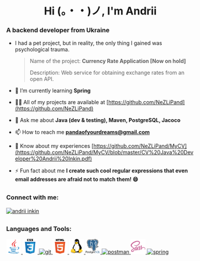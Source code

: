 
<h1 align="center">Hi (。・・)ノ, I'm Andrii</h1>
<h3 align="left">A backend developer from Ukraine</h3>

- I had a pet project, but in reality, the only thing I gained was psychological trauma.
  > Name of the project: **Currency Rate Application [Now on hold]**
  >
  > Description: Web service for obtaining exchange rates from an open API.

- 🌱 I’m currently learning **Spring**

- 👨‍💻 All of my projects are available at [https://github.com/NeZLiPand](https://github.com/NeZLiPand)

- 💬 Ask me about **Java (dev & testing), Maven, PostgreSQL, Jacoco**

- 📫 How to reach me **pandaofyourdreams@gmail.com**

- 📄 Know about my experiences [https://github.com/NeZLiPand/MyCV](https://github.com/NeZLiPand/MyCV/blob/master/CV%20Java%20Developer%20Andrii%20Inkin.pdf)

- ⚡ Fun fact about me **I create such cool regular expressions that even email addresses are afraid not to match them! 😄**

##

<h3 align="left">Connect with me:</h3>
<p align="left">
<a href="https://linkedin.com/in/andrii inkin" target="blank"><img align="center" src="https://raw.githubusercontent.com/rahuldkjain/github-profile-readme-generator/master/src/images/icons/Social/linked-in-alt.svg" alt="andrii inkin" height="30" width="40" /></a>
</p>

##

<h3 align="centre">Languages and Tools:</h3>

<p align="centre">
  <a href="https://www.java.com" target="blank" rel="noreferrer">
    <img src="https://raw.githubusercontent.com/devicons/devicon/master/icons/java/java-original.svg" alt="java" width="40" height="40"/> 
  </a>
  <a href="https://www.w3schools.com/css/" target="blank" rel="noreferrer">
    <img src="https://raw.githubusercontent.com/devicons/devicon/master/icons/css3/css3-original-wordmark.svg" alt="css3" width="40" height="40"/>
  </a> 
  <a href="https://git-scm.com/" target="blank" rel="noreferrer">
    <img src="https://www.vectorlogo.zone/logos/git-scm/git-scm-icon.svg" alt="git" width="40" height="40"/>
  </a> 
  <a href="https://www.w3.org/html/" target="blank" rel="noreferrer">
    <img src="https://raw.githubusercontent.com/devicons/devicon/master/icons/html5/html5-original-wordmark.svg" alt="html5" width="40" height="40"/>
  </a> 
  <a href="https://www.linux.org/" target="_blank" rel="noreferrer">
    <img src="https://raw.githubusercontent.com/devicons/devicon/master/icons/linux/linux-original.svg" alt="linux" width="40" height="40"/>
  </a> 
  <a href="https://www.postgresql.org" target="blank" rel="noreferrer">
    <img src="https://raw.githubusercontent.com/devicons/devicon/master/icons/postgresql/postgresql-original-wordmark.svg" alt="postgresql" width="40" height="40"/>
  </a> 
  <a href="https://postman.com" target="blank" rel="noreferrer">
    <img src="https://www.vectorlogo.zone/logos/getpostman/getpostman-icon.svg" alt="postman" width="40" height="40"/>
  </a> 
  <a href="https://sass-lang.com" target="blank" rel="noreferrer">
    <img src="https://raw.githubusercontent.com/devicons/devicon/master/icons/sass/sass-original.svg" alt="sass" width="40" height="40"/>
  </a> 
  <a href="https://spring.io/" target="blank" rel="noreferrer">
    <img src="https://www.vectorlogo.zone/logos/springio/springio-icon.svg" alt="spring" width="40" height="40"/>
  </a>
</p>
